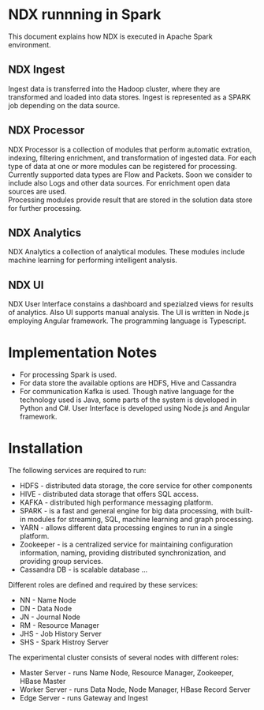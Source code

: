 # NDX runnning in Spark
This document explains how NDX is executed in Apache Spark environment.

## NDX Ingest
Ingest data is transferred into the Hadoop cluster, where they are transformed and loaded into data stores.
Ingest is represented as a SPARK job depending on the data source.

## NDX Processor
NDX Processor is a collection of modules that perform automatic extration, indexing, filtering enrichment, and transformation of ingested data.
For each type of data at one or more modules can be registered for processing.
Currently supported data types are Flow and Packets. Soon we consider to include also Logs and other data sources.
For enrichment open data sources are used.  
Processing modules provide result that are stored in the solution data store for further processing. 

## NDX Analytics
NDX Analytics a collection of analytical modules. These modules include machine learning 
for performing intelligent analysis.

## NDX UI
NDX User Interface constains a dashboard and spezialzed views for 
results of analytics. Also UI supports manual analysis. The UI is written 
in Node.js employing Angular framework. The programming language is Typescript.

# Implementation Notes
* For processing Spark is used.
* For data store the available options are HDFS, Hive and Cassandra
* For communication Kafka is used.
Though native language for the technology used is Java, some parts of the system is developed in Python and C#.	User Interface 
is developed using Node.js and Angular framework.


# Installation
The following services are required to run:
* HDFS - distributed data storage, the core service for other components 
* HIVE - distributed data storage that offers SQL access.
* KAFKA - distributed high performance messaging platform.
* SPARK -  is a fast and general engine for big data processing, with built-in modules for streaming, SQL, machine learning and graph processing.
* YARN -  allows different data processing engines to run in a single platform.
* Zookeeper - is a centralized service for maintaining configuration information, naming, providing distributed synchronization, and providing group services.
* Cassandra DB - is scalable database ...

Different roles are defined and required by these services:
* NN - Name Node
* DN - Data Node
* JN - Journal Node
* RM - Resource Manager
* JHS - Job History Server
* SHS - Spark Histroy Server 

The experimental cluster consists of several nodes with different roles:
* Master Server - runs Name Node, Resource Manager, Zookeeper, HBase Master
* Worker Server - runs Data Node, Node Manager, HBase Record Server
* Edge Server - runs Gateway and Ingest